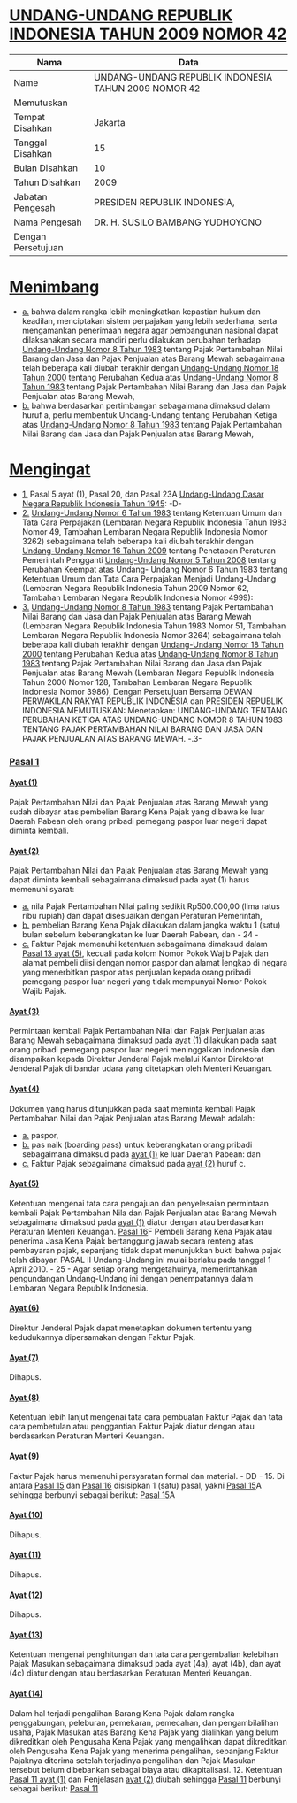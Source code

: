 # [UNDANG-UNDANG REPUBLIK INDONESIA TAHUN 2009 NOMOR 42](http://example.org/legal/document/uu/2009/42)

| Nama | Data |
| ------ | ----- |
|Name|UNDANG-UNDANG REPUBLIK INDONESIA TAHUN 2009 NOMOR 42|
|Memutuskan||
|Tempat Disahkan|Jakarta|
|Tanggal Disahkan|15|
|Bulan Disahkan|10|
|Tahun Disahkan|2009|
|Jabatan Pengesah|PRESIDEN REPUBLIK INDONESIA,|
|Nama Pengesah|DR. H. SUSILO BAMBANG YUDHOYONO|
|Dengan Persetujuan||
# [Menimbang](http://example.org/legal/document/uu/2009/42/menimbang)

* [a.](http://example.org/legal/document/uu/2009/42/menimbang/point/a) bahwa dalam rangka lebih meningkatkan kepastian hukum dan keadilan, menciptakan sistem perpajakan yang lebih sederhana, serta mengamankan penerimaan negara agar pembangunan nasional dapat dilaksanakan secara mandiri perlu dilakukan perubahan terhadap [Undang-Undang Nomor 8 Tahun 1983](http://example.org/legal/document/uu/1983/8) tentang Pajak Pertambahan Nilai Barang dan Jasa dan Pajak Penjualan atas Barang Mewah sebagaimana telah beberapa kali diubah terakhir dengan [Undang-Undang Nomor 18 Tahun 2000](http://example.org/legal/document/uu/2000/18) tentang Perubahan Kedua atas [Undang-Undang Nomor 8 Tahun 1983](http://example.org/legal/document/uu/1983/8) tentang Pajak Pertambahan Nilai Barang dan Jasa dan Pajak Penjualan atas Barang Mewah,
* [b.](http://example.org/legal/document/uu/2009/42/menimbang/point/b) bahwa berdasarkan pertimbangan sebagaimana dimaksud dalam huruf a, perlu membentuk Undang-Undang tentang Perubahan Ketiga atas [Undang-Undang Nomor 8 Tahun 1983](http://example.org/legal/document/uu/1983/8) tentang Pajak Pertambahan Nilai Barang dan Jasa dan Pajak Penjualan atas Barang Mewah,
# [Mengingat](http://example.org/legal/document/uu/2009/42/mengingat)

* [1.](http://example.org/legal/document/uu/2009/42/mengingat/point/0001) Pasal 5 ayat (1), Pasal 20, dan Pasal 23A [Undang-Undang Dasar Negara Republik Indonesia Tahun 1945](http://example.org/legal/document/uu): -D-
* [2.](http://example.org/legal/document/uu/2009/42/mengingat/point/0002) [Undang-Undang Nomor 6 Tahun 1983](http://example.org/legal/document/uu/1983/6) tentang Ketentuan Umum dan Tata Cara Perpajakan (Lembaran Negara Republik Indonesia Tahun 1983 Nomor 49, Tambahan Lembaran Negara Republik Indonesia Nomor 3262) sebagaimana telah beberapa kali diubah terakhir dengan [Undang-Undang Nomor 16 Tahun 2009](http://example.org/legal/document/uu/2009/16) tentang Penetapan Peraturan Pemerintah Pengganti [Undang-Undang Nomor 5 Tahun 2008](http://example.org/legal/document/uu/2008/5) tentang Perubahan Keempat atas Undang- Undang Nomor 6 Tahun 1983 tentang Ketentuan Umum dan Tata Cara Perpajakan Menjadi Undang-Undang (Lembaran Negara Republik Indonesia Tahun 2009 Nomor 62, Tambahan Lembaran Negara Republik Indonesia Nomor 4999):
* [3.](http://example.org/legal/document/uu/2009/42/mengingat/point/0003) [Undang-Undang Nomor 8 Tahun 1983](http://example.org/legal/document/uu/1983/8) tentang Pajak Pertambahan Nilai Barang dan Jasa dan Pajak Penjualan atas Barang Mewah (Lembaran Negara Republik Indonesia Tahun 1983 Nomor 51, Tambahan Lembaran Negara Republik Indonesia Nomor 3264) sebagaimana telah beberapa kali diubah terakhir dengan [Undang-Undang Nomor 18 Tahun 2000](http://example.org/legal/document/uu/2000/18) tentang Perubahan Kedua atas [Undang-Undang Nomor 8 Tahun 1983](http://example.org/legal/document/uu/1983/8) tentang Pajak Pertambahan Nilai Barang dan Jasa dan Pajak Penjualan atas Barang Mewah (Lembaran Negara Republik Indonesia Tahun 2000 Nomor 128, Tambahan Lembaran Negara Republik Indonesia Nomor 3986), Dengan Persetujuan Bersama DEWAN PERWAKILAN RAKYAT REPUBLIK INDONESIA dan PRESIDEN REPUBLIK INDONESIA MEMUTUSKAN: Menetapkan: UNDANG-UNDANG TENTANG PERUBAHAN KETIGA ATAS UNDANG-UNDANG NOMOR 8 TAHUN 1983 TENTANG PAJAK PERTAMBAHAN NILAI BARANG DAN JASA DAN PAJAK PENJUALAN ATAS BARANG MEWAH. -.3-

### [Pasal 1](http://example.org/legal/document/uu/2009/42/pasal/0001)

#### [Ayat (1)](http://example.org/legal/document/uu/2009/42/pasal/0001/version/20091015/ayat/0001)
Pajak Pertambahan Nilai dan Pajak Penjualan atas Barang Mewah yang sudah dibayar atas pembelian Barang Kena Pajak yang dibawa ke luar Daerah Pabean oleh orang pribadi pemegang paspor luar negeri dapat diminta kembali.

#### [Ayat (2)](http://example.org/legal/document/uu/2009/42/pasal/0001/version/20091015/ayat/0002)
Pajak Pertambahan Nilai dan Pajak Penjualan atas Barang Mewah yang dapat diminta kembali sebagaimana dimaksud pada ayat (1) harus memenuhi syarat:
* [a.](http://example.org/legal/document/uu/2009/42/pasal/0001/version/20091015/ayat/0002/point/a) nila Pajak Pertambahan Nilai paling sedikit Rp500.000,00 (lima ratus ribu rupiah) dan dapat disesuaikan dengan Peraturan Pemerintah,
* [b.](http://example.org/legal/document/uu/2009/42/pasal/0001/version/20091015/ayat/0002/point/b) pembelian Barang Kena Pajak dilakukan dalam jangka waktu 1 (satu) bulan sebelum keberangkatan ke luar Daerah Pabean, dan - 24 -
* [c.](http://example.org/legal/document/uu/2009/42/pasal/0001/version/20091015/ayat/0002/point/c) Faktur Pajak memenuhi ketentuan sebagaimana dimaksud dalam [Pasal 13 ayat (5)](http://example.org/legal/document/uu/2009/42/pasal/0001/version/20091015/ayat/0005), kecuali pada kolom Nomor Pokok Wajib Pajak dan alamat pembeli diisi dengan nomor paspor dan alamat lengkap di negara yang menerbitkan paspor atas penjualan kepada orang pribadi pemegang paspor luar negeri yang tidak mempunyai Nomor Pokok Wajib Pajak.

#### [Ayat (3)](http://example.org/legal/document/uu/2009/42/pasal/0001/version/20091015/ayat/0003)
Permintaan kembali Pajak Pertambahan Nilai dan Pajak Penjualan atas Barang Mewah sebagaimana dimaksud pada [ayat (1)](http://example.org/legal/document/uu/2009/42/pasal/0001/version/20091015/ayat/0001) dilakukan pada saat orang pribadi pemegang paspor luar negeri meninggalkan Indonesia dan disampaikan kepada Direktur Jenderal Pajak melalui Kantor Direktorat Jenderal Pajak di bandar udara yang ditetapkan oleh Menteri Keuangan.

#### [Ayat (4)](http://example.org/legal/document/uu/2009/42/pasal/0001/version/20091015/ayat/0004)
Dokumen yang harus ditunjukkan pada saat meminta kembali Pajak Pertambahan Nilai dan Pajak Penjualan atas Barang Mewah adalah:
* [a.](http://example.org/legal/document/uu/2009/42/pasal/0001/version/20091015/ayat/0004/point/a) paspor,
* [b.](http://example.org/legal/document/uu/2009/42/pasal/0001/version/20091015/ayat/0004/point/b) pas naik (boarding pass) untuk keberangkatan orang pribadi sebagaimana dimaksud pada [ayat (1)](http://example.org/legal/document/uu/2009/42/pasal/0001/version/20091015/ayat/0001) ke luar Daerah Pabean: dan
* [c.](http://example.org/legal/document/uu/2009/42/pasal/0001/version/20091015/ayat/0004/point/c) Faktur Pajak sebagaimana dimaksud pada [ayat (2)](http://example.org/legal/document/uu/2009/42/pasal/0001/version/20091015/ayat/0002) huruf c.

#### [Ayat (5)](http://example.org/legal/document/uu/2009/42/pasal/0001/version/20091015/ayat/0005)
Ketentuan mengenai tata cara pengajuan dan penyelesaian permintaan kembali Pajak Pertambahan Nila dan Pajak Penjualan atas Barang Mewah sebagaimana dimaksud pada [ayat (1)](http://example.org/legal/document/uu/2009/42/pasal/0001/version/20091015/ayat/0001) diatur dengan atau berdasarkan Peraturan Menteri Keuangan. [Pasal 16](http://example.org/legal/document/uu/2009/42/pasal/0016)F Pembeli Barang Kena Pajak atau penerima Jasa Kena Pajak bertanggung jawab secara renteng atas pembayaran pajak, sepanjang tidak dapat menunjukkan bukti bahwa pajak telah dibayar. PASAL II Undang-Undang ini mulai berlaku pada tanggal 1 April 2010. - 25 - Agar setiap orang mengetahuinya, memerintahkan pengundangan Undang-Undang ini dengan penempatannya dalam Lembaran Negara Republik Indonesia.

#### [Ayat (6)](http://example.org/legal/document/uu/2009/42/pasal/0001/version/20091015/ayat/0006)
Direktur Jenderal Pajak dapat menetapkan dokumen tertentu yang kedudukannya dipersamakan dengan Faktur Pajak.

#### [Ayat (7)](http://example.org/legal/document/uu/2009/42/pasal/0001/version/20091015/ayat/0007)
Dihapus.

#### [Ayat (8)](http://example.org/legal/document/uu/2009/42/pasal/0001/version/20091015/ayat/0008)
Ketentuan lebih lanjut mengenai tata cara pembuatan Faktur Pajak dan tata cara pembetulan atau penggantian Faktur Pajak diatur dengan atau berdasarkan Peraturan Menteri Keuangan.

#### [Ayat (9)](http://example.org/legal/document/uu/2009/42/pasal/0001/version/20091015/ayat/0009)
Faktur Pajak harus memenuhi persyaratan formal dan material. - DD - 15. Di antara [Pasal 15](http://example.org/legal/document/uu/2009/42/pasal/0015) dan [Pasal 16](http://example.org/legal/document/uu/2009/42/pasal/0016) disisipkan 1 (satu) pasal, yakni [Pasal 15](http://example.org/legal/document/uu/2009/42/pasal/0015)A sehingga berbunyi sebagai berikut: [Pasal 15](http://example.org/legal/document/uu/2009/42/pasal/0015)A

#### [Ayat (10)](http://example.org/legal/document/uu/2009/42/pasal/0001/version/20091015/ayat/0010)
Dihapus.

#### [Ayat (11)](http://example.org/legal/document/uu/2009/42/pasal/0001/version/20091015/ayat/0011)
Dihapus.

#### [Ayat (12)](http://example.org/legal/document/uu/2009/42/pasal/0001/version/20091015/ayat/0012)
Dihapus.

#### [Ayat (13)](http://example.org/legal/document/uu/2009/42/pasal/0001/version/20091015/ayat/0013)
Ketentuan mengenai penghitungan dan tata cara pengembalian kelebihan Pajak Masukan sebagaimana dimaksud pada ayat (4a), ayat (4b), dan ayat (4c) diatur dengan atau berdasarkan Peraturan Menteri Keuangan.

#### [Ayat (14)](http://example.org/legal/document/uu/2009/42/pasal/0001/version/20091015/ayat/0014)
Dalam hal terjadi pengalihan Barang Kena Pajak dalam rangka penggabungan, peleburan, pemekaran, pemecahan, dan pengambilalihan usaha, Pajak Masukan atas Barang Kena Pajak yang dialihkan yang belum dikreditkan oleh Pengusaha Kena Pajak yang mengalihkan dapat dikreditkan oleh Pengusaha Kena Pajak yang menerima pengalihan, sepanjang Faktur Pajaknya diterima setelah terjadinya pengalihan dan Pajak Masukan tersebut belum dibebankan sebagai biaya atau dikapitalisasi. 12. Ketentuan [Pasal 11 ayat (1)](http://example.org/legal/document/uu/2009/42/pasal/0001/version/20091015/ayat/0001) dan Penjelasan [ayat (2)](http://example.org/legal/document/uu/2009/42/pasal/0001/version/20091015/ayat/0002) diubah sehingga [Pasal 11](http://example.org/legal/document/uu/2009/42/pasal/0011) berbunyi sebagai berikut: [Pasal 11](http://example.org/legal/document/uu/2009/42/pasal/0011)
